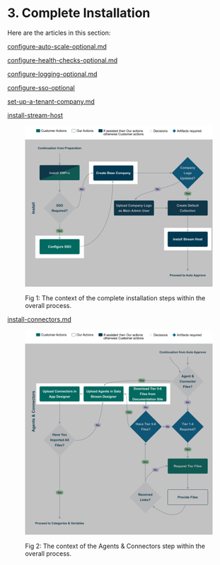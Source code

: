 # 3. Complete Installation

Here are the articles in this section:

<!-- unsupported tag removed -->
[configure-auto-scale-optional.md](configure-auto-scale-optional.md)
<!-- unsupported tag removed -->

<!-- unsupported tag removed -->
[configure-health-checks-optional.md](configure-health-checks-optional.md)
<!-- unsupported tag removed -->

<!-- unsupported tag removed -->
[configure-logging-optional.md](configure-logging-optional.md)
<!-- unsupported tag removed -->

<!-- unsupported tag removed -->
[configure-sso-optional](configure-sso-optional/)
<!-- unsupported tag removed -->

<!-- unsupported tag removed -->
[set-up-a-tenant-company.md](set-up-a-tenant-company.md)
<!-- unsupported tag removed -->

<!-- unsupported tag removed -->
[install-stream-host](install-stream-host/)
<!-- unsupported tag removed -->

<figure><img src="../../.gitbook/assets/Installation_Complete Installation.png" alt=""><figcaption><p>Fig 1: The context of the complete installation steps within the overall process. </p></figcaption></figure>

<!-- unsupported tag removed -->
[install-connectors.md](install-connectors.md)
<!-- unsupported tag removed -->

<figure><img src="../../.gitbook/assets/Installation_Agents and Connectors.png" alt=""><figcaption><p>Fig 2: The context of the Agents &#x26; Connectors step within the overall process. </p></figcaption></figure>
